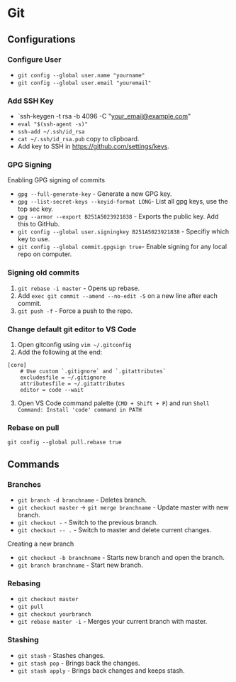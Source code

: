# Git

## Configurations

### Configure User
- `git config --global user.name "yourname"`
- `git config --global user.email "youremail"`

### Add SSH Key

- `ssh-keygen -t rsa -b 4096 -C "your_email@example.com"
- `eval "$(ssh-agent -s)"`
- `ssh-add ~/.ssh/id_rsa`
- `cat ~/.ssh/id_rsa.pub` copy to clipboard.
- Add key to SSH in <https://github.com/settings/keys>.


### GPG Signing

Enabling GPG signing of commits

- `gpg --full-generate-key` - Generate a new GPG key.
- `gpg --list-secret-keys --keyid-format LONG`- List all gpg keys, use the top sec key.
- `gpg --armor --export B251A5023921838` - Exports the public key. Add this to GitHub.
- `git config --global user.signingkey B251A5023921838` - Specifiy which key to use.
- `git config --global commit.gpgsign true`- Enable signing for any local repo on computer.

### Signing old commits

1. `git rebase -i master` - Opens up rebase.
2. Add `exec git commit --amend --no-edit -S` on a new line after each commit.
3. `git push -f` - Force a push to the repo.

### Change default git editor to VS Code

1. Open gitconfig using `vim ~/.gitconfig`
2. Add the following at the end:

```
[core]
    # Use custom `.gitignore` and `.gitattributes`
    excludesfile = ~/.gitignore
    attributesfile = ~/.gitattributes
    editor = code --wait
```

3. Open VS Code command palette (`CMD + Shift + P`) and run `Shell Command: Install 'code' command in PATH`

### Rebase on pull

`git config --global pull.rebase true`

## Commands

### Branches

- `git branch -d branchname` - Deletes branch.
- `git checkout master` -> `git merge branchname` - Update master with new branch.
- `git checkout -` - Switch to the previous branch.
- `git checkout -- .` - Switch to master and delete current changes.  

Creating a new branch
- `git checkout -b branchname` - Starts new branch and open the branch.
- `git branch branchname` - Start new branch.

### Rebasing

- `git checkout master`
- `git pull`
- `git checkout yourbranch`
- `git rebase master -i` - Merges your current branch with master.

### Stashing

- `git stash` - Stashes changes.
- `git stash pop` - Brings back the changes.
- `git stash apply` - Brings back changes and keeps stash.


